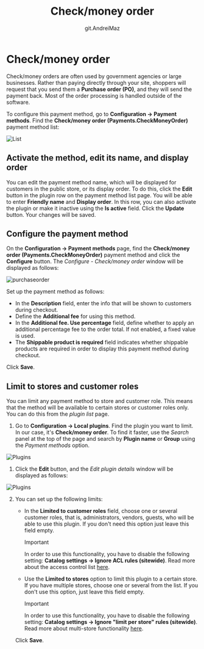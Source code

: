 ﻿---
title: Check/money order
uid: en/getting-started/configure-payments/payment-methods/check-money-order
author: git.AndreiMaz
contributors: git.DmitriyKulagin, git.exileDev, git.ivkadp, git.mariannk
---

# Check/money order

Check/money orders are often used by government agencies or large businesses. Rather than paying directly through your site, shoppers will request that you send them a **Purchase order (PO)**, and they will send the payment back. Most of the order processing is handled outside of the software.

To configure this payment method, go to **Configuration → Payment methods**. Find the **Check/money order (Payments.CheckMoneyOrder)** payment method list:

![List](_static/check-money-order/list.jpg)

## Activate the method, edit its name, and display order

You can edit the payment method name, which will be displayed for customers in the public store, or its display order. To do this, click the **Edit** button in the plugin row on the payment method list page. You will be able to enter **Friendly name** and **Display order**. In this row, you can also activate the plugin or make it inactive using the **Is active** field. Click the **Update** button. Your changes will be saved.

## Configure the payment method

On the **Configuration → Payment methods** page, find the **Check/money order (Payments.CheckMoneyOrder)** payment method and click the **Configure** button. The *Configure - Check/money order* window will be displayed as follows:

![purchaseorder](_static/check-money-order/purchaseorder.png)

Set up the payment method as follows:

* In the **Description** field, enter the info that will be shown to customers during checkout.
* Define the **Additional fee** for using this method.
* In the **Additional fee. Use percentage** field, define whether to apply an additional percentage fee to the order total. If not enabled, a fixed value is used.
* The **Shippable product is required** field indicates whether shippable products are required in order to display this payment method during checkout.

Click **Save**.

## Limit to stores and customer roles

You can limit any payment method to store and customer role. This means that the method will be available to certain stores or customer roles only. You can do this from the *plugin list* page.

1. Go to **Configuration → Local plugins**. Find the plugin you want to limit. In our case, it's **Check/money order**. To find it faster, use the *Search* panel at the top of the page and search by **Plugin name** or **Group** using the *Payment methods* option.

![Plugins](_static/check-money-order/plugin.jpg)

1. Click the **Edit** button, and the *Edit plugin details* window will be displayed as follows:

![Plugins](_static/check-money-order/edit.jpg)

2. You can set up the following limits:

	* In the **Limited to customer roles** field, choose one or several customer roles, that is, administrators, vendors, guests, who will be able to use this plugin. If you don't need this option just leave this field empty.

		> [!Important]
		> In order to use this functionality, you have to disable the following setting: **Catalog settings → Ignore ACL rules (sitewide)**. Read more about the access control list [here](xref:en/running-your-store/customer-management/access-control-list).

	* Use the **Limited to stores** option to limit this plugin to a certain store. If you have multiple stores, choose one or several from the list. If you don't use this option, just leave this field empty.

		> [!Important]
		> In order to use this functionality, you have to disable the following setting: **Catalog settings → Ignore "limit per store" rules (sitewide)**. Read more about multi-store functionality [here](xref:en/getting-started/advanced-configuration/multi-store).

	Click **Save**.
